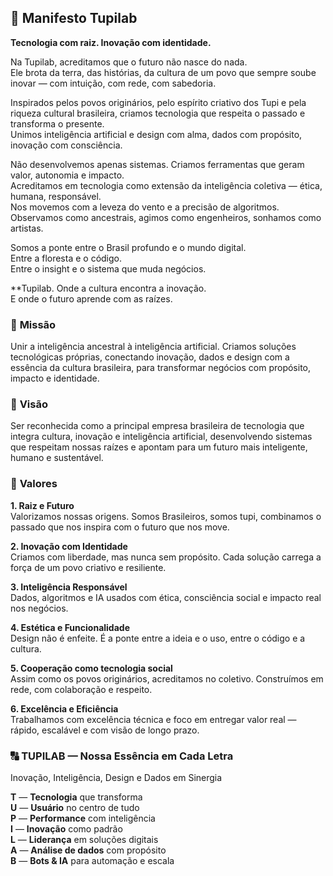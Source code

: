 
## 🌿 **Manifesto Tupilab**

**Tecnologia com raiz. Inovação com identidade.**

Na Tupilab, acreditamos que o futuro não nasce do nada.  
Ele brota da terra, das histórias, da cultura de um povo que sempre soube inovar — com intuição, com rede, com sabedoria.

Inspirados pelos povos originários, pelo espírito criativo dos Tupi e pela riqueza cultural brasileira, criamos tecnologia que respeita o passado e transforma o presente.  
Unimos inteligência artificial e design com alma, dados com propósito, inovação com consciência.

Não desenvolvemos apenas sistemas. Criamos ferramentas que geram valor, autonomia e impacto.  
Acreditamos em tecnologia como extensão da inteligência coletiva — ética, humana, responsável.  
Nos movemos com a leveza do vento e a precisão de algoritmos.  
Observamos como ancestrais, agimos como engenheiros, sonhamos como artistas.

Somos a ponte entre o Brasil profundo e o mundo digital.  
Entre a floresta e o código.  
Entre o insight e o sistema que muda negócios.

**Tupilab. Onde a cultura encontra a inovação.  
E onde o futuro aprende com as raízes.

### 🧭 **Missão**

Unir a inteligência ancestral à inteligência artificial. Criamos soluções tecnológicas próprias, conectando inovação, dados e design com a essência da cultura brasileira, para transformar negócios com propósito, impacto e identidade.
### 🌄 **Visão**

Ser reconhecida como a principal empresa brasileira de tecnologia que integra cultura, inovação e inteligência artificial, desenvolvendo sistemas que respeitam nossas raízes e apontam para um futuro mais inteligente, humano e sustentável.

### 💚 **Valores**

**1. Raiz e Futuro**  
Valorizamos nossas origens. Somos Brasileiros, somos tupi, combinamos o passado que nos inspira com o futuro que nos move.

**2. Inovação com Identidade**  
Criamos com liberdade, mas nunca sem propósito. Cada solução carrega a força de um povo criativo e resiliente.

**3. Inteligência Responsável**  
Dados, algoritmos e IA usados com ética, consciência social e impacto real nos negócios.

**4. Estética e Funcionalidade**  
Design não é enfeite. É a ponte entre a ideia e o uso, entre o código e a cultura.

**5. Cooperação como tecnologia social**  
Assim como os povos originários, acreditamos no coletivo. Construímos em rede, com colaboração e respeito.

**6. Excelência e Eficiência**  
Trabalhamos com excelência técnica e foco em entregar valor real — rápido, escalável e com visão de longo prazo.



### 🔠 **TUPILAB — Nossa Essência em Cada Letra**
Inovação, Inteligência, Design e Dados em Sinergia

**T** — **Tecnologia** que transforma  
**U** — **Usuário** no centro de tudo  
**P** — **Performance** com inteligência  
**I** — **Inovação** como padrão  
**L** — **Liderança** em soluções digitais  
**A** — **Análise de dados** com propósito  
**B** — **Bots & IA** para automação e escala
